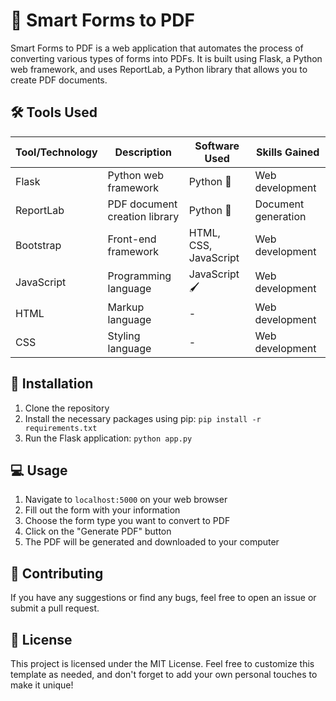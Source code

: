 # 📝 Smart Forms to PDF

Smart Forms to PDF is a web application that automates the process of converting various types of forms into PDFs. It is built using Flask, a Python web framework, and uses ReportLab, a Python library that allows you to create PDF documents.

## 🛠️ Tools Used

| Tool/Technology | Description | Software Used | Skills Gained |
| --- | --- | --- | --- |
| Flask | Python web framework | Python 🐍 | Web development |
| ReportLab | PDF document creation library | Python 🐌 | Document generation |
| Bootstrap | Front-end framework | HTML, CSS, JavaScript | Web development |
| JavaScript | Programming language | JavaScript 🖌️ | Web development |
| HTML | Markup language | - | Web development |
| CSS | Styling language | - | Web development |

## 🚀 Installation

1. Clone the repository
2. Install the necessary packages using pip: `pip install -r requirements.txt`
3. Run the Flask application: `python app.py`

## 💻 Usage

1. Navigate to `localhost:5000` on your web browser
2. Fill out the form with your information
3. Choose the form type you want to convert to PDF
4. Click on the "Generate PDF" button
5. The PDF will be generated and downloaded to your computer

## 🤝 Contributing

If you have any suggestions or find any bugs, feel free to open an issue or submit a pull request.

## 📜 License

This project is licensed under the MIT License. Feel free to customize this template as needed, and don't forget to add your own personal touches to make it unique!
